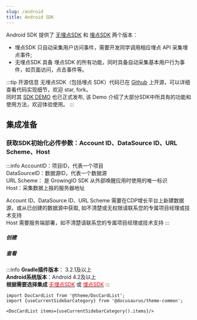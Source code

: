 ```yaml
---
slug: /android
title: Android SDK
---
```


Android SDK 提供了 [无埋点SDK](/docs/android/Introduce#集成无埋点sdk) 和 [埋点SDK](/docs/android/Introduce#集成埋点sdk) 两个版本：
* 埋点SDK 只自动采集用户访问事件，需要开发同学调用相应埋点 API 采集埋点事件;
* 无埋点SDK 具备 埋点SDK 的所有功能，同时具备自动采集基本用户行为事件，如页面访问，点击事件等。

:::tip 开源信息
无埋点SDK（包括埋点 SDK）代码已在 [Github](https://github.com/growingio/growingio-sdk-android-autotracker) 上开源，可以详细查看代码实现细节，欢迎 star, fork。 <br/>
同时其 [SDK DEMO](https://github.com/growingio/growingio-sdk-android-demo) 也已正式发布, 该 Demo 介绍了大部分SDK中所具有的功能和使用方法，欢迎体验使用。
:::


## 集成准备
### 获取SDK初始化必传参数：Account ID、DataSource ID、URL Scheme、Host
:::info
AccountID：项目ID，代表一个项目<br/>
DataSourceID：数据源ID，代表一个数据源<br/>
URL Scheme： 是 GrowingIO SDK 从外部唤醒应用时使用的唯一标识<br/>
Host：采集数据上报的服务器地址<br/>

Account ID、DataSource ID、URL Scheme 需要在CDP增长平台上新建数据源，或从已创建的数据源中获取, 如不清楚或无权限请联系您的专属项目经理或技术支持<br/>
Host 需要服务端部署，如不清楚请联系您的专属项目经理或技术支持
:::
##### 创建
<ImageLoader path="version-3.x/img/common/createapplication" />

##### 查看
<ImageLoader path="version-3.x/img/common/showappdatasourceid" />

:::info
**Gradle插件版本**： 3.2.1及以上  
**Android系统版本**：Android 4.2及以上<br/>
**根据需要选择集成**  [<font color='red'>无埋点SDK</font>](/docs/android/Introduce#集成无埋点sdk)  或  [<font color='red'>埋点SDK</font>](/docs/android/Introduce#集成埋点sdk)
:::

```mdx-code-block
import DocCardList from '@theme/DocCardList';
import {useCurrentSidebarCategory} from '@docusaurus/theme-common';

<DocCardList items={useCurrentSidebarCategory().items}/>
```
